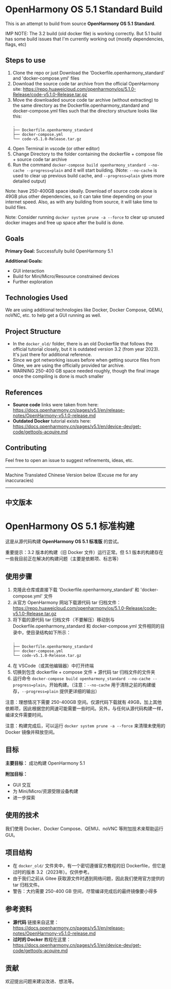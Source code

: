 # OpenHarmony OS 5.1 Standard Build

This is an attempt to build from source **OpenHarmony OS 5.1 Standard**. 

IMP NOTE: The 3.2 build (old docker file) is working correctly. But 5.1 build has some build issues that I'm currently working out (mostly dependencies, flags, etc)

## Steps to use
1. Clone the repo or just Download the 'Dockerfile.openharmony_standard' and 'docker-compose.yml' files
2. Download the source code tar archive from the official OpenHarmony site: https://repo.huaweicloud.com/openharmony/os/5.1.0-Release/code-v5.1.0-Release.tar.gz
3. Move the downloaded source code tar archive (without extracting) to the same directory as the Dockerfile.openharmony_standard and docker-compose.yml files such that the directory structure looks like this:
   ```
   .
   ├── Dockerfile.openharmony_standard
   ├── docker-compose.yml
   └── code-v5.1.0-Release.tar.gz
   ```
4. Open Terminal in vscode (or other editor)
5. Change Directory to the folder containing the dockerfile + compose file + source code tar archive
6. Run the command `docker-compose build openharmony_standard --no-cache --progress=plain` and it will start building. (Note: `--no-cache` is used to clear up previous build cache, and `--progress=plain` gives more detailed output)

Note: have 250-400GB space ideally. Download of source code alone is 49GB plus other dependencies, so it can take time depending on your internet speed. Also, as with any building from source, it will take time to build files.

Note: Consider running `docker system prune -a --force` to clear up unused docker images and free up space after the build is done.

## Goals

**Primary Goal:** Successfully build OpenHarmony 5.1

**Additional Goals:** 
- GUI interaction
- Build for Mini/Micro/Resource constrained devices
- Further exploration

## Technologies Used

We are using additional technologies like Docker, Docker Compose, QEMU, noVNC, etc. to help get a GUI running as well.

## Project Structure

- In the `docker_old/` folder, there is an old Dockerfile that follows the official tutorial closely, but it is outdated version 3.2 (from year 2023). It's just there for additional reference.
- Since we got networking issues before when getting source files from Gitee, we are using the officially provided tar archive.
- WARNING 250-400 GB space needed roughly, though the final image once the compiling is done is much smaller

## References

- **Source code** links were taken from here: https://docs.openharmony.cn/pages/v5.1/en/release-notes/OpenHarmony-v5.1.0-release.md
- **Outdated Docker** tutorial exists here: https://docs.openharmony.cn/pages/v5.1/en/device-dev/get-code/gettools-acquire.md

## Contributing

Feel free to open an issue to suggest refinements, ideas, etc. 

______

Machine Translated Chinese Version below (Excuse me for any inaccuracies)
______
## 中文版本

# OpenHarmony OS 5.1 标准构建

这是从源代码构建 **OpenHarmony OS 5.1 标准版** 的尝试。

重要提示：3.2 版本的构建（旧 Docker 文件）运行正常。但 5.1 版本的构建存在一些我目前正在解决的构建问题（主要是依赖项、标志等）

## 使用步骤
1. 克隆此仓库或直接下载 'Dockerfile.openharmony_standard' 和 'docker-compose.yml' 文件
2. 从官方 OpenHarmony 网站下载源代码 tar 归档文件：https://repo.huaweicloud.com/openharmony/os/5.1.0-Release/code-v5.1.0-Release.tar.gz
3. 将下载的源代码 tar 归档文件（不要解压）移动到与 Dockerfile.openharmony_standard 和 docker-compose.yml 文件相同的目录中，使目录结构如下所示：
   ```
   .
   ├── Dockerfile.openharmony_standard
   ├── docker-compose.yml
   └── code-v5.1.0-Release.tar.gz
   ```
4. 在 VSCode（或其他编辑器）中打开终端
5. 切换到包含 dockerfile + compose 文件 + 源代码 tar 归档文件的文件夹
6. 运行命令 `docker-compose build openharmony_standard --no-cache --progress=plain`，开始构建。（注意：`--no-cache` 用于清除之前的构建缓存，`--progress=plain` 提供更详细的输出）

注意：理想情况下需要 250-400GB 空间。仅源代码下载就有 49GB，加上其他依赖项，因此根据您的网速可能需要一些时间。另外，与任何从源代码构建一样，编译文件需要时间。

注意：构建完成后，可以运行 `docker system prune -a --force` 来清理未使用的 Docker 镜像并释放空间。

## 目标

**主要目标：** 成功构建 OpenHarmony 5.1

**附加目标：**
- GUI 交互
- 为 Mini/Micro/资源受限设备构建
- 进一步探索

## 使用的技术

我们使用 Docker、Docker Compose、QEMU、noVNC 等附加技术来帮助运行 GUI。

## 项目结构

- 在 `docker_old/` 文件夹中，有一个密切遵循官方教程的旧 Dockerfile，但它是过时的版本 3.2（2023年）。仅供参考。
- 由于我们之前从 Gitee 获取源文件时遇到网络问题，因此我们使用官方提供的 tar 归档文件。
- 警告：大约需要 250-400 GB 空间，尽管编译完成后的最终镜像要小得多

## 参考资料

- **源代码** 链接来自这里：https://docs.openharmony.cn/pages/v5.1/en/release-notes/OpenHarmony-v5.1.0-release.md
- **过时的 Docker** 教程在这里：https://docs.openharmony.cn/pages/v5.1/en/device-dev/get-code/gettools-acquire.md

## 贡献

欢迎提出问题来建议改进、想法等。